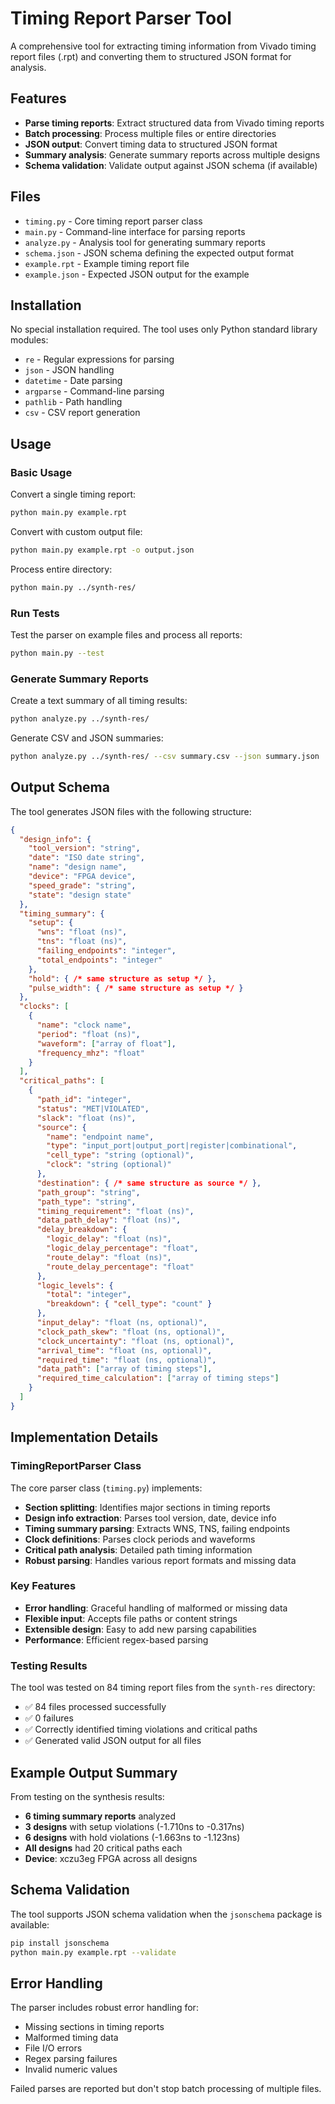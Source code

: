 # Timing Report Parser Tool

A comprehensive tool for extracting timing information from Vivado timing report files (.rpt) and converting them to structured JSON format for analysis.

## Features

- **Parse timing reports**: Extract structured data from Vivado timing reports
- **Batch processing**: Process multiple files or entire directories
- **JSON output**: Convert timing data to structured JSON format
- **Summary analysis**: Generate summary reports across multiple designs
- **Schema validation**: Validate output against JSON schema (if available)

## Files

- `timing.py` - Core timing report parser class
- `main.py` - Command-line interface for parsing reports
- `analyze.py` - Analysis tool for generating summary reports
- `schema.json` - JSON schema defining the expected output format
- `example.rpt` - Example timing report file
- `example.json` - Expected JSON output for the example

## Installation

No special installation required. The tool uses only Python standard library modules:
- `re` - Regular expressions for parsing
- `json` - JSON handling
- `datetime` - Date parsing
- `argparse` - Command-line parsing
- `pathlib` - Path handling
- `csv` - CSV report generation

## Usage

### Basic Usage

Convert a single timing report:
```bash
python main.py example.rpt
```

Convert with custom output file:
```bash
python main.py example.rpt -o output.json
```

Process entire directory:
```bash
python main.py ../synth-res/
```

### Run Tests

Test the parser on example files and process all reports:
```bash
python main.py --test
```

### Generate Summary Reports

Create a text summary of all timing results:
```bash
python analyze.py ../synth-res/
```

Generate CSV and JSON summaries:
```bash
python analyze.py ../synth-res/ --csv summary.csv --json summary.json
```

## Output Schema

The tool generates JSON files with the following structure:

```json
{
  "design_info": {
    "tool_version": "string",
    "date": "ISO date string",
    "name": "design name",
    "device": "FPGA device",
    "speed_grade": "string",
    "state": "design state"
  },
  "timing_summary": {
    "setup": {
      "wns": "float (ns)",
      "tns": "float (ns)",
      "failing_endpoints": "integer",
      "total_endpoints": "integer"
    },
    "hold": { /* same structure as setup */ },
    "pulse_width": { /* same structure as setup */ }
  },
  "clocks": [
    {
      "name": "clock name",
      "period": "float (ns)",
      "waveform": ["array of float"],
      "frequency_mhz": "float"
    }
  ],
  "critical_paths": [
    {
      "path_id": "integer",
      "status": "MET|VIOLATED",
      "slack": "float (ns)",
      "source": {
        "name": "endpoint name",
        "type": "input_port|output_port|register|combinational",
        "cell_type": "string (optional)",
        "clock": "string (optional)"
      },
      "destination": { /* same structure as source */ },
      "path_group": "string",
      "path_type": "string",
      "timing_requirement": "float (ns)",
      "data_path_delay": "float (ns)",
      "delay_breakdown": {
        "logic_delay": "float (ns)",
        "logic_delay_percentage": "float",
        "route_delay": "float (ns)",
        "route_delay_percentage": "float"
      },
      "logic_levels": {
        "total": "integer",
        "breakdown": { "cell_type": "count" }
      },
      "input_delay": "float (ns, optional)",
      "clock_path_skew": "float (ns, optional)",
      "clock_uncertainty": "float (ns, optional)",
      "arrival_time": "float (ns, optional)",
      "required_time": "float (ns, optional)",
      "data_path": ["array of timing steps"],
      "required_time_calculation": ["array of timing steps"]
    }
  ]
}
```

## Implementation Details

### TimingReportParser Class

The core parser class (`timing.py`) implements:

- **Section splitting**: Identifies major sections in timing reports
- **Design info extraction**: Parses tool version, date, device info
- **Timing summary parsing**: Extracts WNS, TNS, failing endpoints
- **Clock definitions**: Parses clock periods and waveforms
- **Critical path analysis**: Detailed path timing information
- **Robust parsing**: Handles various report formats and missing data

### Key Features

- **Error handling**: Graceful handling of malformed or missing data
- **Flexible input**: Accepts file paths or content strings
- **Extensible design**: Easy to add new parsing capabilities
- **Performance**: Efficient regex-based parsing

### Testing Results

The tool was tested on 84 timing report files from the `synth-res` directory:
- ✅ 84 files processed successfully
- ✅ 0 failures
- ✅ Correctly identified timing violations and critical paths
- ✅ Generated valid JSON output for all files

## Example Output Summary

From testing on the synthesis results:
- **6 timing summary reports** analyzed
- **3 designs** with setup violations (-1.710ns to -0.317ns)
- **6 designs** with hold violations (-1.663ns to -1.123ns)
- **All designs** had 20 critical paths each
- **Device**: xczu3eg FPGA across all designs

## Schema Validation

The tool supports JSON schema validation when the `jsonschema` package is available:

```bash
pip install jsonschema
python main.py example.rpt --validate
```

## Error Handling

The parser includes robust error handling for:
- Missing sections in timing reports
- Malformed timing data
- File I/O errors
- Regex parsing failures
- Invalid numeric values

Failed parses are reported but don't stop batch processing of multiple files.
